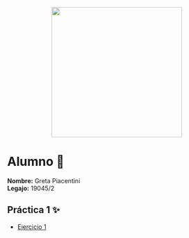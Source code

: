 
<div align = "center"><img src = "https://custom-doodle.com/wp-content/uploads/doodle/bongo-cat-pixel/bongo-cat-pixel-doodle.gif" width = "300px" /></div>

# Alumno :memo:
**Nombre:** Greta Piacentini <br>
**Legajo:** 19045/2

## Práctica 1 :sparkles:
* [Ejercicio 1](https://github.com/gretoide/SI207-Seminario-Python/blob/master/ejercicios/practica_1/game.py)
  
